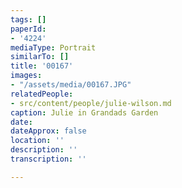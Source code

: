 ```yaml
---
tags: []
paperId:
- '4224'
mediaType: Portrait
similarTo: []
title: '00167'
images:
- "/assets/media/00167.JPG"
relatedPeople:
- src/content/people/julie-wilson.md
caption: Julie in Grandads Garden
date: 
dateApprox: false
location: ''
description: ''
transcription: ''

---
```

